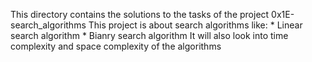This directory contains the solutions to the tasks of the project 0x1E-search_algorithms
This project is about search algorithms like:
	* Linear search algorithm
	* Bianry search algorithm
It will also look into time complexity and space complexity of the algorithms 
